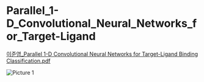 # Parallel_1-D_Convolutional_Neural_Networks_for_Target-Ligand

[이준영_Parallel 1-D Convolutional Neural Networks for Target-Ligand Binding Classification.pdf](https://github.com/joonyung/Parallel_1-D_Convolutional_Neural_Networks_for_Target-Ligand/files/10202740/_Parallel.1-D.Convolutional.Neural.Networks.for.Target-Ligand.Binding.Classification.pdf)

![Picture 1](https://user-images.githubusercontent.com/65150672/206917527-6d62bd68-81d0-4df1-83be-96ecb303fc2d.png)
